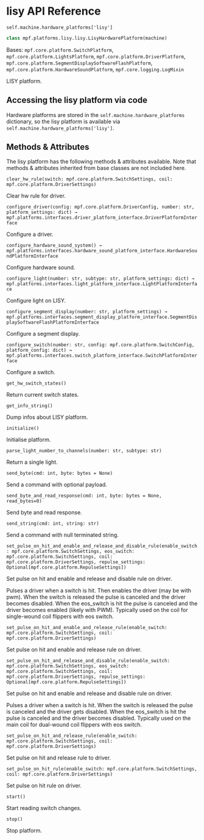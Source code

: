 # lisy API Reference

`self.machine.hardware_platforms['lisy']`

``` python
class mpf.platforms.lisy.lisy.LisyHardwarePlatform(machine)
```

Bases: `mpf.core.platform.SwitchPlatform`, `mpf.core.platform.LightsPlatform`, `mpf.core.platform.DriverPlatform`, `mpf.core.platform.SegmentDisplaySoftwareFlashPlatform`, `mpf.core.platform.HardwareSoundPlatform`, `mpf.core.logging.LogMixin`

LISY platform.

## Accessing the lisy platform via code

Hardware platforms are stored in the `self.machine.hardware_platforms` dictionary, so the lisy platform is available via `self.machine.hardware_platforms['lisy']`.

## Methods & Attributes

The lisy platform has the following methods & attributes available. Note that methods & attributes inherited from base classes are not included here.

`clear_hw_rule(switch: mpf.core.platform.SwitchSettings, coil: mpf.core.platform.DriverSettings)`

Clear hw rule for driver.

`configure_driver(config: mpf.core.platform.DriverConfig, number: str, platform_settings: dict) → mpf.platforms.interfaces.driver_platform_interface.DriverPlatformInterface`

Configure a driver.

`configure_hardware_sound_system() → mpf.platforms.interfaces.hardware_sound_platform_interface.HardwareSoundPlatformInterface`

Configure hardware sound.

`configure_light(number: str, subtype: str, platform_settings: dict) → mpf.platforms.interfaces.light_platform_interface.LightPlatformInterface`

Configure light on LISY.

`configure_segment_display(number: str, platform_settings) → mpf.platforms.interfaces.segment_display_platform_interface.SegmentDisplaySoftwareFlashPlatformInterface`

Configure a segment display.

`configure_switch(number: str, config: mpf.core.platform.SwitchConfig, platform_config: dict) → mpf.platforms.interfaces.switch_platform_interface.SwitchPlatformInterface`

Configure a switch.

`get_hw_switch_states()`

Return current switch states.

`get_info_string()`

Dump infos about LISY platform.

`initialize()`

Initialise platform.

`parse_light_number_to_channels(number: str, subtype: str)`

Return a single light.

`send_byte(cmd: int, byte: bytes = None)`

Send a command with optional payload.

`send_byte_and_read_response(cmd: int, byte: bytes = None, read_bytes=0)`

Send byte and read response.

`send_string(cmd: int, string: str)`

Send a command with null terminated string.

`set_pulse_on_hit_and_enable_and_release_and_disable_rule(enable_switch: mpf.core.platform.SwitchSettings, eos_switch: mpf.core.platform.SwitchSettings, coil: mpf.core.platform.DriverSettings, repulse_settings: Optional[mpf.core.platform.RepulseSettings])`

Set pulse on hit and enable and release and disable rule on driver.

Pulses a driver when a switch is hit. Then enables the driver (may be with pwm). When the switch is released the pulse is canceled and the driver becomes disabled. When the eos_switch is hit the pulse is canceled and the driver becomes enabled (likely with PWM). Typically used on the coil for single-wound coil flippers with eos switch.

`set_pulse_on_hit_and_enable_and_release_rule(enable_switch: mpf.core.platform.SwitchSettings, coil: mpf.core.platform.DriverSettings)`

Set pulse on hit and enable and release rule on driver.

`set_pulse_on_hit_and_release_and_disable_rule(enable_switch: mpf.core.platform.SwitchSettings, eos_switch: mpf.core.platform.SwitchSettings, coil: mpf.core.platform.DriverSettings, repulse_settings: Optional[mpf.core.platform.RepulseSettings])`

Set pulse on hit and enable and release and disable rule on driver.

Pulses a driver when a switch is hit. When the switch is released the pulse is canceled and the driver gets disabled. When the eos_switch is hit the pulse is canceled and the driver becomes disabled. Typically used on the main coil for dual-wound coil flippers with eos switch.

`set_pulse_on_hit_and_release_rule(enable_switch: mpf.core.platform.SwitchSettings, coil: mpf.core.platform.DriverSettings)`

Set pulse on hit and release rule to driver.

`set_pulse_on_hit_rule(enable_switch: mpf.core.platform.SwitchSettings, coil: mpf.core.platform.DriverSettings)`

Set pulse on hit rule on driver.

`start()`

Start reading switch changes.

`stop()`

Stop platform.
